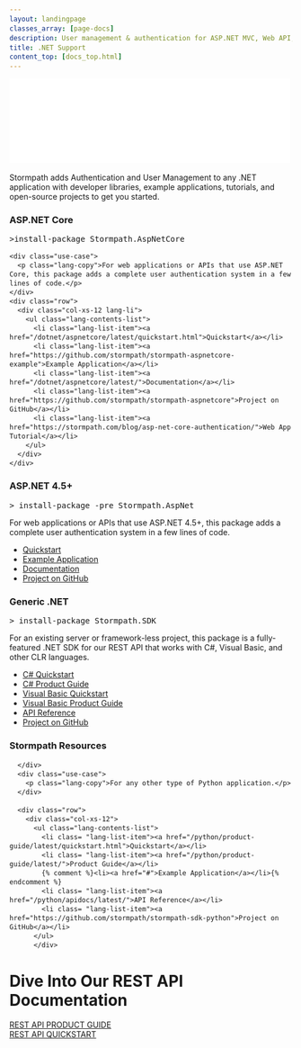 ```yaml
---
layout: landingpage
classes_array: [page-docs]
description: User management & authentication for ASP.NET MVC, Web API, Web Forms, and .NET applications. Complete set of Stormpath developer documentation & integration tools.
title: .NET Support
content_top: [docs_top.html]
---
```

<div class="landingpage net">
  <div class="masthead net-masthead">
    <div class="container">
      <div class="row">
        <div class="col-xs-12">
          <img class="img-responsive logo" src="/images/landingpage/net/logo-net.png">
        </div>
      </div>
    </div>
  </div>
  <div class="container">
    <div class="row">
      <div class="col-xs-12 intro-text">
        <p>Stormpath adds Authentication and User Management to any .NET application with developer libraries, example applications, tutorials, and open-source projects to get you started.</p>
      </div>
    </div>
  </div>
  <div class="col-xs-12 col-sm-12 lander">
    <div class="col-xs-6">
      <div id="lang-contents" class="lang1">
        <h3 class="lang-contents-title">ASP.NET Core</h3>
      <pre>>install-package Stormpath.AspNetCore</pre>
    </div>

    <div class="use-case">
      <p class="lang-copy">For web applications or APIs that use ASP.NET Core, this package adds a complete user authentication system in a few lines of code.</p>
    </div>
    <div class="row">
      <div class="col-xs-12 lang-li">
        <ul class="lang-contents-list">
          <li class="lang-list-item"><a href="/dotnet/aspnetcore/latest/quickstart.html">Quickstart</a></li>
          <li class="lang-list-item"><a href="https://github.com/stormpath/stormpath-aspnetcore-example">Example Application</a></li>
          <li class="lang-list-item"><a href="/dotnet/aspnetcore/latest/">Documentation</a></li>
          <li class="lang-list-item"><a href="https://github.com/stormpath/stormpath-aspnetcore">Project on GitHub</a></li>
          <li class="lang-list-item"><a href="https://stormpath.com/blog/asp-net-core-authentication/">Web App Tutorial</a></li>
        </ul>
      </div>
    </div>
  </div>
  <div class="col-sm-6">
    <div id="lang-contents" class="lang5">
      <h3 class="lang-contents-title">ASP.NET 4.5+</h3>
    <pre>> install-package -pre Stormpath.AspNet</pre>
    <div class="use-case">
    <div class="row">
      <p class="lang-copy">For web applications or APIs that use ASP.NET 4.5+, this package adds a complete user authentication system in a few lines of code.</p>
    </div>
    <div class="row">
      <div class="col-xs-12 lang-li">
        <ul class="lang-contents-list">
          <li class="lang-list-item"><a href="/dotnet/aspnet/latest/quickstart.html">Quickstart</a></li>
          <li class="lang-list-item"><a href="https://github.com/stormpath/stormpath-aspnet-example">Example Application</a></li>
          <li class="lang-list-item"><a href="/dotnet/aspnet/latest/">Documentation</a></li>
          <li class="lang-list-item"><a href="https://github.com/stormpath/stormpath-aspnet">Project on GitHub</a></li>
        </ul>
      </div>
    </div>
  </div>
</div>
</div>
</div>

<div class="row">
<div class="col-xs-12 col-sm-12">
  <div class="col-xs-6">
    <div id="lang-contents" class="lang6">
      <h3 class="lang-contents-title">Generic .NET</h3>
    <pre>> install-package Stormpath.SDK</pre>
  </div>
  <p class="lang-copy">For an existing server or framework-less project, this package is a fully-featured .NET SDK for our REST API that works with C#, Visual Basic, and other CLR languages.</p>
  <div class="row">
    <div class="col-sm-12">
          <ul class="lang-contents-list">
        <li class= "lang-list-item"><a href="/csharp/product-guide/latest/quickstart.html">C# Quickstart</a></li>
<li class= "lang-list-item"><a href="/csharp/product-guide/latest/">C# Product Guide</a></li>
        <li class= "lang-list-item"><a href="/vbnet/product-guide/latest/quickstart.html">Visual Basic Quickstart</a></li>
        <li class= "lang-list-item"><a href="/vbnet/product-guide/latest/">Visual Basic Product Guide</a></li>
        <li class= "lang-list-item"><a href="/dotnet/api/">API Reference</a></li>
        <li class= "lang-list-item"><a href="https://github.com/stormpath/stormpath-sdk-dotnet">Project on GitHub</a></li>
      </ul>
    </div>
  </div>
    </div>


 <div class="col-sm-6">
        <div id="lang-contents" class="lang6">
          <h3 class="lang-contents-title">Stormpath Resources</h3>
          
      </div>
      <div class="use-case">
        <p class="lang-copy">For any other type of Python application.</p>
      </div>
      
      <div class="row">
        <div class="col-xs-12">
          <ul class="lang-contents-list">
            <li class= "lang-list-item"><a href="/python/product-guide/latest/quickstart.html">Quickstart</a></li>
            <li class= "lang-list-item"><a href="/python/product-guide/latest/">Product Guide</a></li>
            {% comment %}<li><a href="#">Example Application</a></li>{% endcomment %}
            <li class= "lang-list-item"><a href="/python/apidocs/latest/">API Reference</a></li>
            <li class= "lang-list-item"><a href="https://github.com/stormpath/stormpath-sdk-python">Project on GitHub</a></li>
          </ul>
          </div>
</div>
</div>
</div>
</div>

<div class="footer-banner">
<div class="container info">
<div class="row">
<div class="col-xs-12 col-sm-12">
<h1>Dive Into Our REST API Documentation</h1>
<div class="row">
  <div class="col-xs-12 col-sm-3 col-sm-offset-3">
    <a class="btn btn-default" href="/rest/product-guide" role="button">REST API PRODUCT GUIDE</a>
  </div>
  <div class="col-xs-12 col-sm-3">
    <a class="btn btn-default" href="/rest/quickstart" role="button">REST API QUICKSTART</a>
  </div>
</div>
</div>
</div>
</div>
</div>
</div>
<!-- block__no_wrapper -->
<!-- region__no_wrapper -->